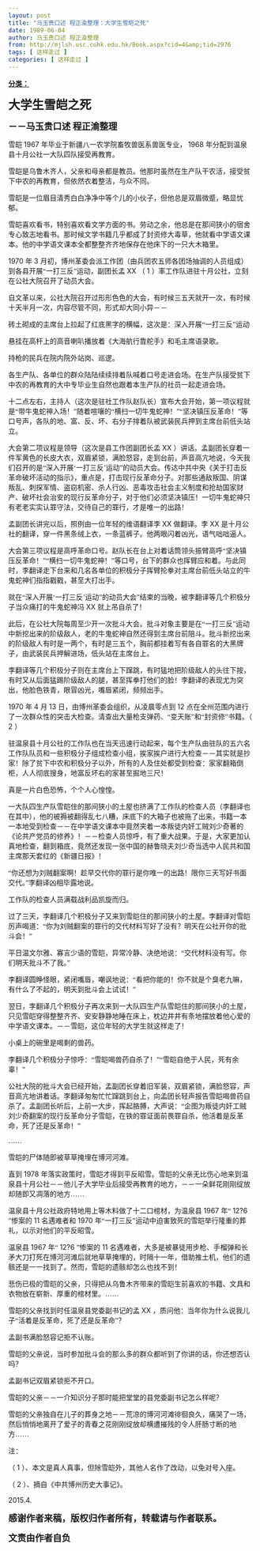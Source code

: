 ```yaml
---
layout: post
title: "马玉贵口述 程正渝整理：大学生雪皑之死"
date: 1989-06-04
author: 马玉贵口述 程正渝整理
from: http://mjlsh.usc.cuhk.edu.hk/Book.aspx?cid=4&amp;tid=2976
tags: [ 这样走过 ]
categories: [ 这样走过 ]
---
```


<div style="margin: 15px 10px 10px 0px;">
<div>
<span id="ctl00_ContentPlaceHolder1_chapter1_SubjectLabel" style="font-weight:bold;text-decoration:underline;">
   分类：
  </span>
</div>
<!--[if gte mso 9]><xml>
 <o:OfficeDocumentSettings>
  <o:AllowPNG/>
 </o:OfficeDocumentSettings>
</xml><![endif]-->
<!--[if gte mso 9]><xml>
 <w:WordDocument>
  <w:View>Normal</w:View>
  <w:Zoom>0</w:Zoom>
  <w:TrackMoves/>
  <w:TrackFormatting/>
  <w:PunctuationKerning/>
  <w:ValidateAgainstSchemas/>
  <w:SaveIfXMLInvalid>false</w:SaveIfXMLInvalid>
  <w:IgnoreMixedContent>false</w:IgnoreMixedContent>
  <w:AlwaysShowPlaceholderText>false</w:AlwaysShowPlaceholderText>
  <w:DoNotPromoteQF/>
  <w:LidThemeOther>EN-US</w:LidThemeOther>
  <w:LidThemeAsian>JA</w:LidThemeAsian>
  <w:LidThemeComplexScript>X-NONE</w:LidThemeComplexScript>
  <w:Compatibility>
   <w:BreakWrappedTables/>
   <w:SnapToGridInCell/>
   <w:WrapTextWithPunct/>
   <w:UseAsianBreakRules/>
   <w:DontGrowAutofit/>
   <w:SplitPgBreakAndParaMark/>
   <w:EnableOpenTypeKerning/>
   <w:DontFlipMirrorIndents/>
   <w:OverrideTableStyleHps/>
   <w:UseFELayout/>
  </w:Compatibility>
  <m:mathPr>
   <m:mathFont m:val="Cambria Math"/>
   <m:brkBin m:val="before"/>
   <m:brkBinSub m:val="&#45;-"/>
   <m:smallFrac m:val="off"/>
   <m:dispDef/>
   <m:lMargin m:val="0"/>
   <m:rMargin m:val="0"/>
   <m:defJc m:val="centerGroup"/>
   <m:wrapIndent m:val="1440"/>
   <m:intLim m:val="subSup"/>
   <m:naryLim m:val="undOvr"/>
  </m:mathPr></w:WordDocument>
</xml><![endif]-->
<!--[if gte mso 9]><xml>
 <w:LatentStyles DefLockedState="false" DefUnhideWhenUsed="true"
  DefSemiHidden="true" DefQFormat="false" DefPriority="99"
  LatentStyleCount="276">
  <w:LsdException Locked="false" Priority="0" SemiHidden="false"
   UnhideWhenUsed="false" QFormat="true" Name="Normal"/>
  <w:LsdException Locked="false" Priority="9" SemiHidden="false"
   UnhideWhenUsed="false" QFormat="true" Name="heading 1"/>
  <w:LsdException Locked="false" Priority="9" QFormat="true" Name="heading 2"/>
  <w:LsdException Locked="false" Priority="9" QFormat="true" Name="heading 3"/>
  <w:LsdException Locked="false" Priority="9" QFormat="true" Name="heading 4"/>
  <w:LsdException Locked="false" Priority="9" QFormat="true" Name="heading 5"/>
  <w:LsdException Locked="false" Priority="9" QFormat="true" Name="heading 6"/>
  <w:LsdException Locked="false" Priority="9" QFormat="true" Name="heading 7"/>
  <w:LsdException Locked="false" Priority="9" QFormat="true" Name="heading 8"/>
  <w:LsdException Locked="false" Priority="9" QFormat="true" Name="heading 9"/>
  <w:LsdException Locked="false" Priority="39" Name="toc 1"/>
  <w:LsdException Locked="false" Priority="39" Name="toc 2"/>
  <w:LsdException Locked="false" Priority="39" Name="toc 3"/>
  <w:LsdException Locked="false" Priority="39" Name="toc 4"/>
  <w:LsdException Locked="false" Priority="39" Name="toc 5"/>
  <w:LsdException Locked="false" Priority="39" Name="toc 6"/>
  <w:LsdException Locked="false" Priority="39" Name="toc 7"/>
  <w:LsdException Locked="false" Priority="39" Name="toc 8"/>
  <w:LsdException Locked="false" Priority="39" Name="toc 9"/>
  <w:LsdException Locked="false" Priority="35" QFormat="true" Name="caption"/>
  <w:LsdException Locked="false" Priority="10" SemiHidden="false"
   UnhideWhenUsed="false" QFormat="true" Name="Title"/>
  <w:LsdException Locked="false" Priority="0" Name="Default Paragraph Font"/>
  <w:LsdException Locked="false" Priority="11" SemiHidden="false"
   UnhideWhenUsed="false" QFormat="true" Name="Subtitle"/>
  <w:LsdException Locked="false" Priority="22" SemiHidden="false"
   UnhideWhenUsed="false" QFormat="true" Name="Strong"/>
  <w:LsdException Locked="false" Priority="20" SemiHidden="false"
   UnhideWhenUsed="false" QFormat="true" Name="Emphasis"/>
  <w:LsdException Locked="false" Priority="59" SemiHidden="false"
   UnhideWhenUsed="false" Name="Table Grid"/>
  <w:LsdException Locked="false" UnhideWhenUsed="false" Name="Placeholder Text"/>
  <w:LsdException Locked="false" Priority="1" SemiHidden="false"
   UnhideWhenUsed="false" QFormat="true" Name="No Spacing"/>
  <w:LsdException Locked="false" Priority="60" SemiHidden="false"
   UnhideWhenUsed="false" Name="Light Shading"/>
  <w:LsdException Locked="false" Priority="61" SemiHidden="false"
   UnhideWhenUsed="false" Name="Light List"/>
  <w:LsdException Locked="false" Priority="62" SemiHidden="false"
   UnhideWhenUsed="false" Name="Light Grid"/>
  <w:LsdException Locked="false" Priority="63" SemiHidden="false"
   UnhideWhenUsed="false" Name="Medium Shading 1"/>
  <w:LsdException Locked="false" Priority="64" SemiHidden="false"
   UnhideWhenUsed="false" Name="Medium Shading 2"/>
  <w:LsdException Locked="false" Priority="65" SemiHidden="false"
   UnhideWhenUsed="false" Name="Medium List 1"/>
  <w:LsdException Locked="false" Priority="66" SemiHidden="false"
   UnhideWhenUsed="false" Name="Medium List 2"/>
  <w:LsdException Locked="false" Priority="67" SemiHidden="false"
   UnhideWhenUsed="false" Name="Medium Grid 1"/>
  <w:LsdException Locked="false" Priority="68" SemiHidden="false"
   UnhideWhenUsed="false" Name="Medium Grid 2"/>
  <w:LsdException Locked="false" Priority="69" SemiHidden="false"
   UnhideWhenUsed="false" Name="Medium Grid 3"/>
  <w:LsdException Locked="false" Priority="70" SemiHidden="false"
   UnhideWhenUsed="false" Name="Dark List"/>
  <w:LsdException Locked="false" Priority="71" SemiHidden="false"
   UnhideWhenUsed="false" Name="Colorful Shading"/>
  <w:LsdException Locked="false" Priority="72" SemiHidden="false"
   UnhideWhenUsed="false" Name="Colorful List"/>
  <w:LsdException Locked="false" Priority="73" SemiHidden="false"
   UnhideWhenUsed="false" Name="Colorful Grid"/>
  <w:LsdException Locked="false" Priority="60" SemiHidden="false"
   UnhideWhenUsed="false" Name="Light Shading Accent 1"/>
  <w:LsdException Locked="false" Priority="61" SemiHidden="false"
   UnhideWhenUsed="false" Name="Light List Accent 1"/>
  <w:LsdException Locked="false" Priority="62" SemiHidden="false"
   UnhideWhenUsed="false" Name="Light Grid Accent 1"/>
  <w:LsdException Locked="false" Priority="63" SemiHidden="false"
   UnhideWhenUsed="false" Name="Medium Shading 1 Accent 1"/>
  <w:LsdException Locked="false" Priority="64" SemiHidden="false"
   UnhideWhenUsed="false" Name="Medium Shading 2 Accent 1"/>
  <w:LsdException Locked="false" Priority="65" SemiHidden="false"
   UnhideWhenUsed="false" Name="Medium List 1 Accent 1"/>
  <w:LsdException Locked="false" UnhideWhenUsed="false" Name="Revision"/>
  <w:LsdException Locked="false" Priority="34" SemiHidden="false"
   UnhideWhenUsed="false" QFormat="true" Name="List Paragraph"/>
  <w:LsdException Locked="false" Priority="29" SemiHidden="false"
   UnhideWhenUsed="false" QFormat="true" Name="Quote"/>
  <w:LsdException Locked="false" Priority="30" SemiHidden="false"
   UnhideWhenUsed="false" QFormat="true" Name="Intense Quote"/>
  <w:LsdException Locked="false" Priority="66" SemiHidden="false"
   UnhideWhenUsed="false" Name="Medium List 2 Accent 1"/>
  <w:LsdException Locked="false" Priority="67" SemiHidden="false"
   UnhideWhenUsed="false" Name="Medium Grid 1 Accent 1"/>
  <w:LsdException Locked="false" Priority="68" SemiHidden="false"
   UnhideWhenUsed="false" Name="Medium Grid 2 Accent 1"/>
  <w:LsdException Locked="false" Priority="69" SemiHidden="false"
   UnhideWhenUsed="false" Name="Medium Grid 3 Accent 1"/>
  <w:LsdException Locked="false" Priority="70" SemiHidden="false"
   UnhideWhenUsed="false" Name="Dark List Accent 1"/>
  <w:LsdException Locked="false" Priority="71" SemiHidden="false"
   UnhideWhenUsed="false" Name="Colorful Shading Accent 1"/>
  <w:LsdException Locked="false" Priority="72" SemiHidden="false"
   UnhideWhenUsed="false" Name="Colorful List Accent 1"/>
  <w:LsdException Locked="false" Priority="73" SemiHidden="false"
   UnhideWhenUsed="false" Name="Colorful Grid Accent 1"/>
  <w:LsdException Locked="false" Priority="60" SemiHidden="false"
   UnhideWhenUsed="false" Name="Light Shading Accent 2"/>
  <w:LsdException Locked="false" Priority="61" SemiHidden="false"
   UnhideWhenUsed="false" Name="Light List Accent 2"/>
  <w:LsdException Locked="false" Priority="62" SemiHidden="false"
   UnhideWhenUsed="false" Name="Light Grid Accent 2"/>
  <w:LsdException Locked="false" Priority="63" SemiHidden="false"
   UnhideWhenUsed="false" Name="Medium Shading 1 Accent 2"/>
  <w:LsdException Locked="false" Priority="64" SemiHidden="false"
   UnhideWhenUsed="false" Name="Medium Shading 2 Accent 2"/>
  <w:LsdException Locked="false" Priority="65" SemiHidden="false"
   UnhideWhenUsed="false" Name="Medium List 1 Accent 2"/>
  <w:LsdException Locked="false" Priority="66" SemiHidden="false"
   UnhideWhenUsed="false" Name="Medium List 2 Accent 2"/>
  <w:LsdException Locked="false" Priority="67" SemiHidden="false"
   UnhideWhenUsed="false" Name="Medium Grid 1 Accent 2"/>
  <w:LsdException Locked="false" Priority="68" SemiHidden="false"
   UnhideWhenUsed="false" Name="Medium Grid 2 Accent 2"/>
  <w:LsdException Locked="false" Priority="69" SemiHidden="false"
   UnhideWhenUsed="false" Name="Medium Grid 3 Accent 2"/>
  <w:LsdException Locked="false" Priority="70" SemiHidden="false"
   UnhideWhenUsed="false" Name="Dark List Accent 2"/>
  <w:LsdException Locked="false" Priority="71" SemiHidden="false"
   UnhideWhenUsed="false" Name="Colorful Shading Accent 2"/>
  <w:LsdException Locked="false" Priority="72" SemiHidden="false"
   UnhideWhenUsed="false" Name="Colorful List Accent 2"/>
  <w:LsdException Locked="false" Priority="73" SemiHidden="false"
   UnhideWhenUsed="false" Name="Colorful Grid Accent 2"/>
  <w:LsdException Locked="false" Priority="60" SemiHidden="false"
   UnhideWhenUsed="false" Name="Light Shading Accent 3"/>
  <w:LsdException Locked="false" Priority="61" SemiHidden="false"
   UnhideWhenUsed="false" Name="Light List Accent 3"/>
  <w:LsdException Locked="false" Priority="62" SemiHidden="false"
   UnhideWhenUsed="false" Name="Light Grid Accent 3"/>
  <w:LsdException Locked="false" Priority="63" SemiHidden="false"
   UnhideWhenUsed="false" Name="Medium Shading 1 Accent 3"/>
  <w:LsdException Locked="false" Priority="64" SemiHidden="false"
   UnhideWhenUsed="false" Name="Medium Shading 2 Accent 3"/>
  <w:LsdException Locked="false" Priority="65" SemiHidden="false"
   UnhideWhenUsed="false" Name="Medium List 1 Accent 3"/>
  <w:LsdException Locked="false" Priority="66" SemiHidden="false"
   UnhideWhenUsed="false" Name="Medium List 2 Accent 3"/>
  <w:LsdException Locked="false" Priority="67" SemiHidden="false"
   UnhideWhenUsed="false" Name="Medium Grid 1 Accent 3"/>
  <w:LsdException Locked="false" Priority="68" SemiHidden="false"
   UnhideWhenUsed="false" Name="Medium Grid 2 Accent 3"/>
  <w:LsdException Locked="false" Priority="69" SemiHidden="false"
   UnhideWhenUsed="false" Name="Medium Grid 3 Accent 3"/>
  <w:LsdException Locked="false" Priority="70" SemiHidden="false"
   UnhideWhenUsed="false" Name="Dark List Accent 3"/>
  <w:LsdException Locked="false" Priority="71" SemiHidden="false"
   UnhideWhenUsed="false" Name="Colorful Shading Accent 3"/>
  <w:LsdException Locked="false" Priority="72" SemiHidden="false"
   UnhideWhenUsed="false" Name="Colorful List Accent 3"/>
  <w:LsdException Locked="false" Priority="73" SemiHidden="false"
   UnhideWhenUsed="false" Name="Colorful Grid Accent 3"/>
  <w:LsdException Locked="false" Priority="60" SemiHidden="false"
   UnhideWhenUsed="false" Name="Light Shading Accent 4"/>
  <w:LsdException Locked="false" Priority="61" SemiHidden="false"
   UnhideWhenUsed="false" Name="Light List Accent 4"/>
  <w:LsdException Locked="false" Priority="62" SemiHidden="false"
   UnhideWhenUsed="false" Name="Light Grid Accent 4"/>
  <w:LsdException Locked="false" Priority="63" SemiHidden="false"
   UnhideWhenUsed="false" Name="Medium Shading 1 Accent 4"/>
  <w:LsdException Locked="false" Priority="64" SemiHidden="false"
   UnhideWhenUsed="false" Name="Medium Shading 2 Accent 4"/>
  <w:LsdException Locked="false" Priority="65" SemiHidden="false"
   UnhideWhenUsed="false" Name="Medium List 1 Accent 4"/>
  <w:LsdException Locked="false" Priority="66" SemiHidden="false"
   UnhideWhenUsed="false" Name="Medium List 2 Accent 4"/>
  <w:LsdException Locked="false" Priority="67" SemiHidden="false"
   UnhideWhenUsed="false" Name="Medium Grid 1 Accent 4"/>
  <w:LsdException Locked="false" Priority="68" SemiHidden="false"
   UnhideWhenUsed="false" Name="Medium Grid 2 Accent 4"/>
  <w:LsdException Locked="false" Priority="69" SemiHidden="false"
   UnhideWhenUsed="false" Name="Medium Grid 3 Accent 4"/>
  <w:LsdException Locked="false" Priority="70" SemiHidden="false"
   UnhideWhenUsed="false" Name="Dark List Accent 4"/>
  <w:LsdException Locked="false" Priority="71" SemiHidden="false"
   UnhideWhenUsed="false" Name="Colorful Shading Accent 4"/>
  <w:LsdException Locked="false" Priority="72" SemiHidden="false"
   UnhideWhenUsed="false" Name="Colorful List Accent 4"/>
  <w:LsdException Locked="false" Priority="73" SemiHidden="false"
   UnhideWhenUsed="false" Name="Colorful Grid Accent 4"/>
  <w:LsdException Locked="false" Priority="60" SemiHidden="false"
   UnhideWhenUsed="false" Name="Light Shading Accent 5"/>
  <w:LsdException Locked="false" Priority="61" SemiHidden="false"
   UnhideWhenUsed="false" Name="Light List Accent 5"/>
  <w:LsdException Locked="false" Priority="62" SemiHidden="false"
   UnhideWhenUsed="false" Name="Light Grid Accent 5"/>
  <w:LsdException Locked="false" Priority="63" SemiHidden="false"
   UnhideWhenUsed="false" Name="Medium Shading 1 Accent 5"/>
  <w:LsdException Locked="false" Priority="64" SemiHidden="false"
   UnhideWhenUsed="false" Name="Medium Shading 2 Accent 5"/>
  <w:LsdException Locked="false" Priority="65" SemiHidden="false"
   UnhideWhenUsed="false" Name="Medium List 1 Accent 5"/>
  <w:LsdException Locked="false" Priority="66" SemiHidden="false"
   UnhideWhenUsed="false" Name="Medium List 2 Accent 5"/>
  <w:LsdException Locked="false" Priority="67" SemiHidden="false"
   UnhideWhenUsed="false" Name="Medium Grid 1 Accent 5"/>
  <w:LsdException Locked="false" Priority="68" SemiHidden="false"
   UnhideWhenUsed="false" Name="Medium Grid 2 Accent 5"/>
  <w:LsdException Locked="false" Priority="69" SemiHidden="false"
   UnhideWhenUsed="false" Name="Medium Grid 3 Accent 5"/>
  <w:LsdException Locked="false" Priority="70" SemiHidden="false"
   UnhideWhenUsed="false" Name="Dark List Accent 5"/>
  <w:LsdException Locked="false" Priority="71" SemiHidden="false"
   UnhideWhenUsed="false" Name="Colorful Shading Accent 5"/>
  <w:LsdException Locked="false" Priority="72" SemiHidden="false"
   UnhideWhenUsed="false" Name="Colorful List Accent 5"/>
  <w:LsdException Locked="false" Priority="73" SemiHidden="false"
   UnhideWhenUsed="false" Name="Colorful Grid Accent 5"/>
  <w:LsdException Locked="false" Priority="60" SemiHidden="false"
   UnhideWhenUsed="false" Name="Light Shading Accent 6"/>
  <w:LsdException Locked="false" Priority="61" SemiHidden="false"
   UnhideWhenUsed="false" Name="Light List Accent 6"/>
  <w:LsdException Locked="false" Priority="62" SemiHidden="false"
   UnhideWhenUsed="false" Name="Light Grid Accent 6"/>
  <w:LsdException Locked="false" Priority="63" SemiHidden="false"
   UnhideWhenUsed="false" Name="Medium Shading 1 Accent 6"/>
  <w:LsdException Locked="false" Priority="64" SemiHidden="false"
   UnhideWhenUsed="false" Name="Medium Shading 2 Accent 6"/>
  <w:LsdException Locked="false" Priority="65" SemiHidden="false"
   UnhideWhenUsed="false" Name="Medium List 1 Accent 6"/>
  <w:LsdException Locked="false" Priority="66" SemiHidden="false"
   UnhideWhenUsed="false" Name="Medium List 2 Accent 6"/>
  <w:LsdException Locked="false" Priority="67" SemiHidden="false"
   UnhideWhenUsed="false" Name="Medium Grid 1 Accent 6"/>
  <w:LsdException Locked="false" Priority="68" SemiHidden="false"
   UnhideWhenUsed="false" Name="Medium Grid 2 Accent 6"/>
  <w:LsdException Locked="false" Priority="69" SemiHidden="false"
   UnhideWhenUsed="false" Name="Medium Grid 3 Accent 6"/>
  <w:LsdException Locked="false" Priority="70" SemiHidden="false"
   UnhideWhenUsed="false" Name="Dark List Accent 6"/>
  <w:LsdException Locked="false" Priority="71" SemiHidden="false"
   UnhideWhenUsed="false" Name="Colorful Shading Accent 6"/>
  <w:LsdException Locked="false" Priority="72" SemiHidden="false"
   UnhideWhenUsed="false" Name="Colorful List Accent 6"/>
  <w:LsdException Locked="false" Priority="73" SemiHidden="false"
   UnhideWhenUsed="false" Name="Colorful Grid Accent 6"/>
  <w:LsdException Locked="false" Priority="19" SemiHidden="false"
   UnhideWhenUsed="false" QFormat="true" Name="Subtle Emphasis"/>
  <w:LsdException Locked="false" Priority="21" SemiHidden="false"
   UnhideWhenUsed="false" QFormat="true" Name="Intense Emphasis"/>
  <w:LsdException Locked="false" Priority="31" SemiHidden="false"
   UnhideWhenUsed="false" QFormat="true" Name="Subtle Reference"/>
  <w:LsdException Locked="false" Priority="32" SemiHidden="false"
   UnhideWhenUsed="false" QFormat="true" Name="Intense Reference"/>
  <w:LsdException Locked="false" Priority="33" SemiHidden="false"
   UnhideWhenUsed="false" QFormat="true" Name="Book Title"/>
  <w:LsdException Locked="false" Priority="37" Name="Bibliography"/>
  <w:LsdException Locked="false" Priority="39" QFormat="true" Name="TOC Heading"/>
 </w:LatentStyles>
</xml><![endif]-->
<!--[if gte mso 10]>
<style>
 /* Style Definitions */
table.MsoNormalTable
	{mso-style-name:"Table Normal";
	mso-tstyle-rowband-size:0;
	mso-tstyle-colband-size:0;
	mso-style-noshow:yes;
	mso-style-priority:99;
	mso-style-parent:"";
	mso-padding-alt:0in 5.4pt 0in 5.4pt;
	mso-para-margin:0in;
	mso-para-margin-bottom:.0001pt;
	mso-pagination:widow-orphan;
	font-size:10.0pt;
	font-family:"Times New Roman";}
</style>
<![endif]-->
<!--StartFragment-->
<p class="MsoNormal">
<o:p>
</o:p>
</p>
<p class="MsoNormal">
<b>
<span lang="ZH-CN" style="font-family: 宋体;">
<font size="5">
     大学生雪皑之死
    </font>
</span>
<font size="4">
<o:p>
</o:p>
</font>
</b>
</p>
<p class="MsoNormal">
<b>
<font size="4">
<span lang="ZH-CN" style='font-family:宋体;mso-ascii-font-family:
"Times New Roman"'>
     －－马玉贵口述
    </span>
<span lang="ZH-CN">
</span>
<span lang="ZH-CN" style='font-family:宋体;mso-ascii-font-family:"Times New Roman"'>
     程正渝整理
    </span>
</font>
</b>
<o:p>
</o:p>
</p>
<p class="MsoNormal">
<o:p>
</o:p>
</p>
<p class="MsoNormal">
<span lang="ZH-CN" style='font-family:宋体;mso-ascii-font-family:
"Times New Roman"'>
   雪皑
  </span>
  1967
  <span lang="ZH-CN" style='font-family:宋体;
mso-ascii-font-family:"Times New Roman"'>
   年毕业于新疆八一农学院畜牧兽医系兽医专业，
  </span>
  1968
  <span lang="ZH-CN" style='font-family:宋体;mso-ascii-font-family:"Times New Roman"'>
   年分配到温泉县十月公社一大队四队接受再教育。
  </span>
<o:p>
</o:p>
</p>
<p class="MsoNormal">
<span lang="ZH-CN" style='font-family:宋体;mso-ascii-font-family:
"Times New Roman"'>
   雪皑是乌鲁木齐人，父亲和母亲都是教员。他那时虽然在生产队干农活，接受贫下中农的再教育，但依然衣着整洁，与众不同。
  </span>
<o:p>
</o:p>
</p>
<p class="MsoNormal">
<span lang="ZH-CN" style='font-family:宋体;mso-ascii-font-family:
"Times New Roman"'>
   雪皑是一位眉目清秀白白净净中等个儿的小伙子，但他总是双眉微蹙，略显忧郁。
  </span>
<o:p>
</o:p>
</p>
<p class="MsoNormal">
<span lang="ZH-CN" style='font-family:宋体;mso-ascii-font-family:
"Times New Roman"'>
   雪皑喜欢看书，特别喜欢看文学方面的书。劳动之余，他总是在那间狭小的宿舍专心致志地看书。那时候文学书籍几乎都成了封资修大毒草，他就看中学语文课本。他的中学语文课本全都整整齐齐地保存在他床下的一只大木箱里。
  </span>
<o:p>
</o:p>
</p>
<p class="MsoNormal">
  1970
  <span lang="ZH-CN" style='font-family:宋体;mso-ascii-font-family:
"Times New Roman"'>
   年
  </span>
  3
  <span lang="ZH-CN" style='font-family:宋体;mso-ascii-font-family:
"Times New Roman"'>
   月初，博州革委会派工作团（由兵团农五师各团场抽调的人员组成）到各县开展“一打三反”运动，副团长孟
  </span>
  XX
  <span lang="ZH-CN" style='font-family:宋体;mso-ascii-font-family:"Times New Roman"'>
   （
  </span>
  1
  <span lang="ZH-CN" style='font-family:宋体;mso-ascii-font-family:"Times New Roman"'>
   ）率工作队进驻十月公社，立刻在公社大院召开了动员大会。
  </span>
<o:p>
</o:p>
</p>
<p class="MsoNormal">
<span lang="ZH-CN" style='font-family:宋体;mso-ascii-font-family:
"Times New Roman"'>
   自文革以来，公社大院召开过形形色色的大会，有时候三五天就开一次，有时候十天半月一次，内容尽管不同，形式却大同小异－－
  </span>
<o:p>
</o:p>
</p>
<p class="MsoNormal">
<span lang="ZH-CN" style='font-family:宋体;mso-ascii-font-family:
"Times New Roman"'>
   砖土砌成的主席台上拉起了红底黑字的横幅，这次是：深入开展“一打三反”运动
  </span>
<o:p>
</o:p>
</p>
<p class="MsoNormal">
<span lang="ZH-CN" style='font-family:宋体;mso-ascii-font-family:
"Times New Roman"'>
   悬挂在高杆上的高音喇叭播放着《大海航行靠舵手》和毛主席语录歌。
  </span>
<o:p>
</o:p>
</p>
<p class="MsoNormal">
<span lang="ZH-CN" style='font-family:宋体;mso-ascii-font-family:
"Times New Roman"'>
   持枪的民兵在院内院外站岗、巡逻。
  </span>
<o:p>
</o:p>
</p>
<p class="MsoNormal">
<span lang="ZH-CN" style='font-family:宋体;mso-ascii-font-family:
"Times New Roman"'>
   各生产队、各单位的群众陆陆续续排着队喊着口号走进会场。在生产队接受贫下中农的再教育的大中专毕业生自然也跟着本生产队的社员一起走进会场。
  </span>
<o:p>
</o:p>
</p>
<p class="MsoNormal">
<span lang="ZH-CN" style='font-family:宋体;mso-ascii-font-family:
"Times New Roman"'>
   十二点左右，主持人（这次是驻社工作队赵队长）宣布大会开始，第一项议程就是“带牛鬼蛇神入场！”随着喧嚷的“横扫一切牛鬼蛇神！”“坚决镇压反革命！”等口号声，各队的地、富、反、坏、右分子排着队被武装民兵押到主席台前低头站立。
  </span>
<o:p>
</o:p>
</p>
<p class="MsoNormal">
<span lang="ZH-CN" style='font-family:宋体;mso-ascii-font-family:
"Times New Roman"'>
   大会第二项议程是领导（这次是县工作团副团长孟
  </span>
  XX
  <span lang="ZH-CN" style='font-family:宋体;mso-ascii-font-family:"Times New Roman"'>
   ）讲话。孟副团长穿着一件军黄色的长皮大衣，双眉紧锁，满脸怒容，走到台前，声音高亢地说，今天我们召开的是“深入开展‘一打三反’运动”的动员大会。传达中共中央《关于打击反革命破坏活动的指示》，重点是，打击现行反革命分子。对那些通敌叛国、阴谋叛乱、刺探军情、盗窃机密、杀人行凶、恶毒攻击社会主义制度和抢劫国家财产、破坏社会治安的现行反革命分子，对于他们必须坚决镇压！一切牛鬼蛇神只有老老实实认罪守法，交待自己的罪行，才是唯一的出路！
  </span>
<o:p>
</o:p>
</p>
<p class="MsoNormal">
<span lang="ZH-CN" style='font-family:宋体;mso-ascii-font-family:
"Times New Roman"'>
   孟副团长讲完以后，照例由一位年轻的维语翻译李
  </span>
  XX
  <span lang="ZH-CN" style='font-family:宋体;mso-ascii-font-family:"Times New Roman"'>
   做翻译。李
  </span>
  XX
  <span lang="ZH-CN" style='font-family:宋体;mso-ascii-font-family:"Times New Roman"'>
   是十月公社的翻译，穿一件黑条绒上衣，一条蓝裤子。他两眼闪着凶光，语气咄咄逼人。
  </span>
<o:p>
</o:p>
</p>
<p class="MsoNormal">
<span lang="ZH-CN" style='font-family:宋体;mso-ascii-font-family:
"Times New Roman"'>
   大会第三项议程是高呼革命口号。赵队长在台上对着话筒领头振臂高呼“坚决镇压反革命！”“横扫一切牛鬼蛇神！”等口号，台下的群众也挥臂应和着。与此同时，李翻译走下台来和几名各单位的积极分子挥臂抡拳对主席台前低头站立的牛鬼蛇神们指指戳戳，甚至大打出手。
  </span>
<o:p>
</o:p>
</p>
<p class="MsoNormal">
<span lang="ZH-CN" style='font-family:宋体;mso-ascii-font-family:
"Times New Roman"'>
   就在“深入开展‘一打三反’运动”的动员大会”结束的当晚，被李翻译等几个积极分子当众痛打的牛鬼蛇神冯
  </span>
  XX
  <span lang="ZH-CN" style='font-family:宋体;mso-ascii-font-family:"Times New Roman"'>
   就上吊自杀了！
  </span>
<o:p>
</o:p>
</p>
<p class="MsoNormal">
<span lang="ZH-CN" style='font-family:宋体;mso-ascii-font-family:
"Times New Roman"'>
   此后，在公社大院每周至少开一次批斗大会。批斗对象主要是在“一打三反”运动中新挖出来的阶级敌人，老的牛鬼蛇神自然还得到主席台前陪斗。批斗新挖出来的阶级敌人有时是一两个，有时是三五个，胸前都挂着写有各自罪名的大黑牌子，由武装民兵押解进场，低头站在主席台上。
  </span>
<o:p>
</o:p>
</p>
<p class="MsoNormal">
<span lang="ZH-CN" style='font-family:宋体;mso-ascii-font-family:
"Times New Roman"'>
   李翻译等几个积极分子则在主席台上下蹿跳，有时猛地把阶级敌人的头往下按，有时又从后面猛踢阶级敌人的腿，甚至挥拳打他们的脸！李翻译的表现尤为突出，他脸色铁青，眼冒凶光，嘴唇紧闭，频频出手。
  </span>
<o:p>
</o:p>
</p>
<p class="MsoNormal">
  1970
  <span lang="ZH-CN" style='font-family:宋体;mso-ascii-font-family:
"Times New Roman"'>
   年
  </span>
  4
  <span lang="ZH-CN" style='font-family:宋体;mso-ascii-font-family:
"Times New Roman"'>
   月
  </span>
  13
  <span lang="ZH-CN" style='font-family:宋体;mso-ascii-font-family:
"Times New Roman"'>
   日，由博州革委会组织，从凌晨零点到
  </span>
  12
  <span lang="ZH-CN" style='font-family:
宋体;mso-ascii-font-family:"Times New Roman"'>
   点在全州范围内进行了一次群众性的突击大检查。清查出大量枪支弹药、“变天账”和“封资修”书籍。（
  </span>
  2
  <span lang="ZH-CN" style='font-family:宋体;mso-ascii-font-family:"Times New Roman"'>
   ）
  </span>
<o:p>
</o:p>
</p>
<p class="MsoNormal">
<span lang="ZH-CN" style='font-family:宋体;mso-ascii-font-family:
"Times New Roman"'>
   驻温泉县十月公社的工作队也在当天迅速行动起来，每个生产队由驻队的五六名工作队队员和一些积极分子组成检查小组，挨家挨户进行大检查－－其实就是抄家！除了贫下中农和积极分子以外，所有的人及住处都受到检查：家家翻箱倒柜，人人彻底搜身，地富反坏右的家甚至掘地三尺！
  </span>
<o:p>
</o:p>
</p>
<p class="MsoNormal">
<span lang="ZH-CN" style='font-family:宋体;mso-ascii-font-family:
"Times New Roman"'>
   真是一片白色恐怖，个个人心惶惶。
  </span>
<o:p>
</o:p>
</p>
<p class="MsoNormal">
<span lang="ZH-CN" style='font-family:宋体;mso-ascii-font-family:
"Times New Roman"'>
   一大队四生产队雪皑住的那间狭小的土屋也挤满了工作队的检查人员（李翻译也在其中），他的被褥被翻得乱七八糟，床底下的大箱子也被拖了出来，书籍一本一本地受到检查－－在中学语文课本中竟然夹着一本叛徒内奸工贼刘少奇著的《论共产党员的修养》！－－检查人员惊呼，有了重大战果。于是，大家更加认真地检查，翻到箱底，竟然还发现一张中国的赫鲁晓夫刘少奇当选中人民共和国主席那天套红的《新疆日报》！
  </span>
<o:p>
</o:p>
</p>
<p class="MsoNormal">
<span lang="ZH-CN" style='font-family:宋体;mso-ascii-font-family:
"Times New Roman"'>
   “你还想为刘贼翻案啊！趁早交代你的罪行是你唯一的出路！限你三天写好书面交代。”李翻译凶相毕露地说。
  </span>
<o:p>
</o:p>
</p>
<p class="MsoNormal">
<span lang="ZH-CN" style='font-family:宋体;mso-ascii-font-family:
"Times New Roman"'>
   工作队的检查人员满载战利品凯旋而归。
  </span>
<o:p>
</o:p>
</p>
<p class="MsoNormal">
<span lang="ZH-CN" style='font-family:宋体;mso-ascii-font-family:
"Times New Roman"'>
   过了三天，李翻译几个积极分子又来到雪皑住的那间狭小的土屋。李翻译对雪皑厉声喝道：“你为刘贼翻案的罪行的交代材料写好了没有？明天在公社开你的批斗会！”
  </span>
<o:p>
</o:p>
</p>
<p class="MsoNormal">
<span lang="ZH-CN" style='font-family:宋体;mso-ascii-font-family:
"Times New Roman"'>
   平日温文尔雅、寡言少语的雪皑，异常冷静、决绝地说：“交代材料没有写。你们明天批斗不了我。”
  </span>
<o:p>
</o:p>
</p>
<p class="MsoNormal">
<span lang="ZH-CN" style='font-family:宋体;mso-ascii-font-family:
"Times New Roman"'>
   李翻译圆睁怪眼，紧闭嘴唇，嘲讽地说：“看把你能的！你不就是个臭老九嘛，有什么了不起的，明天到批斗会上试试！”
  </span>
<o:p>
</o:p>
</p>
<p class="MsoNormal">
<span lang="ZH-CN" style='font-family:宋体;mso-ascii-font-family:
"Times New Roman"'>
   翌日，李翻译几个积极分子再次来到一大队四生产队雪皑住的那间狭小的土屋，只见雪皑穿得整整齐齐、安安静静地睡在床上，枕边井井有条地摆放着他心爱的中学语文课本。－－雪皑，这位年轻的大学生就这样走了！
  </span>
<o:p>
</o:p>
</p>
<p class="MsoNormal">
<span lang="ZH-CN" style='font-family:宋体;mso-ascii-font-family:
"Times New Roman"'>
   小桌上的碗里是喝剩的兽药。
  </span>
<o:p>
</o:p>
</p>
<p class="MsoNormal">
<span lang="ZH-CN" style='font-family:宋体;mso-ascii-font-family:
"Times New Roman"'>
   李翻译几个积极分子惊呼：“雪皑喝兽药自杀了！”“雪皑自绝于人民，死有余辜！”
  </span>
<o:p>
</o:p>
</p>
<p class="MsoNormal">
<span lang="ZH-CN" style='font-family:宋体;mso-ascii-font-family:
"Times New Roman"'>
   公社大院的批斗大会已经开始，孟副团长穿着旧军装，双眉紧锁，满脸怒容，声音高亢地讲着话。李翻译匆匆忙忙蹿跳到台上，向孟团长轻声报告雪皑喝兽药自杀了。孟副团长听后，上前一大步，挥起胳膊，大声说：“企图为叛徒内奸工贼刘少奇翻案的现行反革命分子雪皑，在铁的罪证面前畏罪自杀，他活着是反革命，死了还是反革命！”
  </span>
<o:p>
</o:p>
</p>
<p class="MsoNormal">
<span lang="ZH-CN" style='font-family:宋体;mso-ascii-font-family:
"Times New Roman"'>
   ……
  </span>
<o:p>
</o:p>
</p>
<p class="MsoNormal">
<span lang="ZH-CN" style='font-family:宋体;mso-ascii-font-family:
"Times New Roman"'>
   雪皑的尸体随即被草草掩埋在博河河滩。
  </span>
<o:p>
</o:p>
</p>
<p class="MsoNormal">
<span lang="ZH-CN" style='font-family:宋体;mso-ascii-font-family:
"Times New Roman"'>
   直到
  </span>
  1978
  <span lang="ZH-CN" style='font-family:宋体;
mso-ascii-font-family:"Times New Roman"'>
   年落实政策时，雪皑才得到平反昭雪。雪皑的父亲无比伤心地来到温泉县十月公社－－他儿子大学毕业后接受再教育的地方，－－一朵鲜花刚刚绽放却随即又凋落的地方……
  </span>
<o:p>
</o:p>
</p>
<p class="MsoNormal">
<span lang="ZH-CN" style='font-family:宋体;mso-ascii-font-family:
"Times New Roman"'>
   温泉县十月公社政府特地用上等木料做了十二口棺材，为温泉县
  </span>
  1967
  <span lang="ZH-CN" style='font-family:宋体;mso-ascii-font-family:"Times New Roman"'>
   年“
  </span>
  12?6
  <span lang="ZH-CN" style='font-family:宋体;mso-ascii-font-family:"Times New Roman"'>
   ”惨案的
  </span>
  11
  <span lang="ZH-CN" style='font-family:宋体;mso-ascii-font-family:"Times New Roman"'>
   名遇难者和
  </span>
  1970
  <span lang="ZH-CN" style='font-family:宋体;mso-ascii-font-family:"Times New Roman"'>
   年“一打三反”运动中迫害致死的雪皑举行隆重的葬礼，以示对他们的平反昭雪。
  </span>
<o:p>
</o:p>
</p>
<p class="MsoNormal">
<span lang="ZH-CN" style='font-family:宋体;mso-ascii-font-family:
"Times New Roman"'>
   温泉县
  </span>
  1967
  <span lang="ZH-CN" style='font-family:宋体;
mso-ascii-font-family:"Times New Roman"'>
   年“
  </span>
  12?6
  <span lang="ZH-CN" style='font-family:宋体;mso-ascii-font-family:"Times New Roman"'>
   ”惨案的
  </span>
  11
  <span lang="ZH-CN" style='font-family:宋体;mso-ascii-font-family:"Times New Roman"'>
   名遇难者，大多是被暴徒用步枪、手榴弹和长矛大刀打死在博河河滩后就地草草掩埋的，时隔十一年，借助推土机，他们的遗骸还是一一找到了。然而，雪皑的遗骸却怎么也找不到！
  </span>
<o:p>
</o:p>
</p>
<p class="MsoNormal">
<span lang="ZH-CN" style='font-family:宋体;mso-ascii-font-family:
"Times New Roman"'>
   悲伤已极的雪皑的父亲，只得把从乌鲁木齐带来的雪皑生前喜欢的书籍、文具和衣物放在崭新、厚重的棺材里。……
  </span>
<o:p>
</o:p>
</p>
<p class="MsoNormal">
<span lang="ZH-CN" style='font-family:宋体;mso-ascii-font-family:
"Times New Roman"'>
   雪皑的父亲找到时任温泉县党委副书记的孟
  </span>
  XX
  <span lang="ZH-CN" style='font-family:宋体;mso-ascii-font-family:"Times New Roman"'>
   ，质问他：当年你为什么说我儿子“活着是反革命，死了还是反革命”？
  </span>
<o:p>
</o:p>
</p>
<p class="MsoNormal">
<span lang="ZH-CN" style='font-family:宋体;mso-ascii-font-family:
"Times New Roman"'>
   孟副书满脸怒容记拒不认账。
  </span>
<o:p>
</o:p>
</p>
<p class="MsoNormal">
<span lang="ZH-CN" style='font-family:宋体;mso-ascii-font-family:
"Times New Roman"'>
   雪皑的父亲说，当时参加批斗会的那么多的群众都听到了你讲的话，你还想否认吗？
  </span>
<o:p>
</o:p>
</p>
<p class="MsoNormal">
<span lang="ZH-CN" style='font-family:宋体;mso-ascii-font-family:
"Times New Roman"'>
   孟副书记双眉紧锁拒不开口。
  </span>
<o:p>
</o:p>
</p>
<p class="MsoNormal">
<span lang="ZH-CN" style='font-family:宋体;mso-ascii-font-family:
"Times New Roman"'>
   雪皑的父亲－－一介知识分子那时能把堂堂的县党委副书记怎么样呢？
  </span>
<o:p>
</o:p>
</p>
<p class="MsoNormal">
<span lang="ZH-CN" style='font-family:宋体;mso-ascii-font-family:
"Times New Roman"'>
   雪皑的父亲独自在儿子的葬身之地－－荒凉的博河河滩徘徊良久，痛哭了一场，然后悄悄地离开了爱子的青春之花刚刚绽放却横遭摧残的令人肝肠寸断的地方……
  </span>
<o:p>
</o:p>
</p>
<p class="MsoNormal">
<span lang="ZH-CN" style='font-family:宋体;mso-ascii-font-family:
"Times New Roman"'>
   注：
  </span>
<o:p>
</o:p>
</p>
<p class="MsoNormal">
<span lang="ZH-CN" style='font-family:宋体;mso-ascii-font-family:
"Times New Roman"'>
   （
  </span>
  1
  <span lang="ZH-CN" style='font-family:宋体;mso-ascii-font-family:
"Times New Roman"'>
   ）、本文是真人真事，但除雪皑外，其他人名作了改动，以免对号入座。
  </span>
<o:p>
</o:p>
</p>
<p class="MsoNormal">
<span lang="ZH-CN" style='font-family:宋体;mso-ascii-font-family:
"Times New Roman"'>
   （
  </span>
  2
  <span lang="ZH-CN" style='font-family:宋体;mso-ascii-font-family:
"Times New Roman"'>
   ）、摘自《中共博州历史大事记》。
  </span>
<o:p>
</o:p>
</p>
<p class="MsoNormal">
  2015.4.
  <o:p>
</o:p>
</p>
<p class="MsoNormal">
<o:p>
</o:p>
</p>
<p class="MsoNormal">
<b>
<font size="4">
<span lang="ZH-CN" style='font-family:宋体;mso-ascii-font-family:
"Times New Roman"'>
     感谢作者来稿，版权归作者所有，转载请与作者联系。
    </span>
<o:p>
</o:p>
</font>
</b>
</p>
<p class="MsoNormal">
<span lang="ZH-CN" style='font-family:宋体;mso-ascii-font-family:
"Times New Roman"'>
<b>
<font size="4">
     文责由作者自负
    </font>
</b>
</span>
<o:p>
</o:p>
</p>
<!--EndFragment-->
</div>
